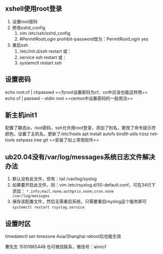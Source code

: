 ## xshell使用root登录
1. 设置root密码
2. 修改sshd_config
	1. vim /etc/ssh/sshd_config
	2. \#PermitRootLogin prohibit-password改为：PermitRootLogin yes
3. 重启ssh
	1. /etc/init.d/ssh restart  或：
	2. service ssh restart  或：
	3. systemctl restart ssh
## 设置密码
echo root:cf | chpasswd
==为root设置密码为cf，co中应该也能这样用==
echo cf | passwd --stdin root
==centos中设置密码的一般用法==
## 新主机init1
配置了静态ip，root密码，ssh允许用root登录，添加了别名，更改了命令提示符颜色，设置了主机名，更新了/etc/hosts
apt install autofs bind9-utils lrzsz net-tools sshpass tree git
==安装了如上常用软件==
## ub20.04没有/var/log/messages系统日志文件解决办法
1. 默认没有此文件，但有：tail /var/log/syslog
2. 如果要开启此文件，则：vim /etc/rsyslog.d/50-default.conf，可在34行下添加：
`*.info;mail.none;authpriv.none;cron.none        /var/log/messages`
3. 保存该配置文件，然后无需重启系统，只需要重启rsyslog这个服务即可
`systemctl restart rsyslog.service`
## 设置时区
timedatectl set-timezone Asia/Shanghai
reboot后也能生效

曹先生
15101665448
也可微信联系，微信号：ainncf
